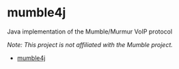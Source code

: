# mumble4j
Java implementation of the Mumble/Murmur VoIP protocol

*Note: This project is not affiliated with the Mumble project.*

<!-- TOC -->
* [mumble4j](#mumble4j)
<!-- TOC -->
